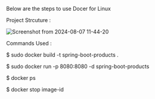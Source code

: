 Below are the steps to use Docer for Linux

Project Strcuture : 

![Screenshot from 2024-08-07 11-44-20](https://github.com/user-attachments/assets/c16bb3b2-c219-4709-85a6-c0e69c505bae)


Commands Used : 

$ sudo docker build -t  spring-boot-products .

$ sudo docker run -p 8080:8080 -d spring-boot-products 

$ docker ps 

$ docker stop image-id 
